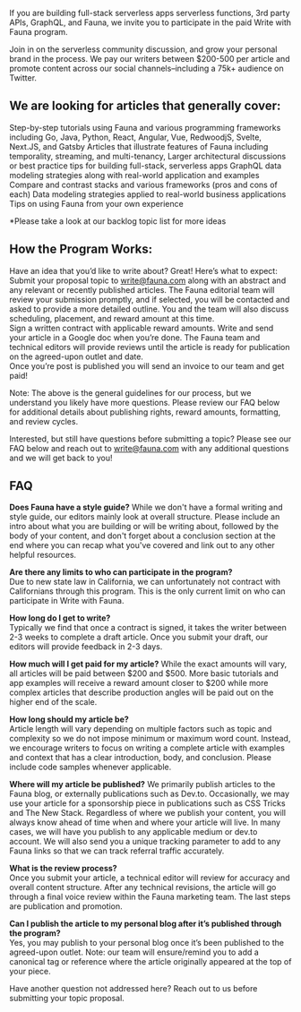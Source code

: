 If you are building full-stack serverless apps serverless functions, 3rd party APIs, GraphQL, and Fauna, we invite you to participate in the paid Write with Fauna program.

Join in on the serverless community discussion, and grow your personal brand in the process. We pay our writers between $200-500 per article and promote content across our social channels–including a 75k+ audience on Twitter.

## We are looking for articles that generally cover: 

Step-by-step tutorials using Fauna and various programming frameworks including Go, Java, Python, React, Angular, Vue, RedwoodjS, Svelte, Next.JS, and Gatsby 
Articles that illustrate features of Fauna including temporality, streaming, and multi-tenancy,
Larger architectural discussions or best practice tips for building full-stack, serverless apps 
GraphQL data modeling strategies along with real-world application and examples 
Compare and contrast stacks and various frameworks (pros and cons of each) 
Data modeling strategies applied to real-world business applications 
Tips on using Fauna from your own experience 

*Please take a look at our backlog topic list for more ideas 

 ## How the Program Works: 

Have an idea that you’d like to write about? Great! Here’s what to expect: 
Submit your proposal topic to write@fauna.com along with an abstract and any relevant or recently published articles. 
The Fauna editorial team will review your submission promptly, and if selected, you will be contacted and asked to provide a more detailed outline. You and the team will also discuss scheduling, placement, and reward amount at this time.  
Sign a written contract with applicable reward amounts. 
Write and send your article in a Google doc when you’re done. 
The Fauna team and technical editors will provide reviews until the article is ready for publication on the agreed-upon outlet and date.  
Once you’re post is published you will send an invoice to our team and get paid! 

Note: The above is the general guidelines for our process, but we understand you likely have more questions. Please review our FAQ below for additional details about publishing rights, reward amounts, formatting, and review cycles. 
 
Interested, but still have questions before submitting a topic? Please see our FAQ below and reach out to write@fauna.com with any additional questions and we will get back to you! 

## FAQ

**Does Fauna have a style guide?**
While we don't have a formal writing and style guide, our editors mainly look at overall structure. Please include an intro about what you are building or will be writing about, followed by the body of your content, and don't forget about a conclusion section at the end where you can recap what you've covered and link out to any other helpful resources. 

**Are there any limits to who can participate in the program?**  
Due to new state law in California, we can unfortunately not contract with Californians through this program. This is the only current limit on who can participate in Write with Fauna.

**How long do I get to write?**  
Typically we find that once a contract is signed, it takes the writer between 2-3 weeks to complete a draft article. Once you submit your draft, our editors will provide feedback in 2-3 days. 

**How much will I get paid for my article?** 
While the exact amounts will vary, all articles will be paid between $200 and $500. More basic tutorials and app examples will receive a reward amount closer to $200 while more complex articles that describe production angles will be paid out on the higher end of the scale. 

**How long should my article be?**  
Article length will vary depending on multiple factors such as topic and complexity so we do not impose minimum or maximum word count. Instead, we encourage writers to focus on writing a complete article with examples and context that has a clear introduction, body, and conclusion. Please include code samples whenever applicable. 

**Where will my article be published?** 
We primarily publish articles to the Fauna blog, or externally publications such as Dev.to. Occasionally, we may use your article for a sponsorship piece in publications such as CSS Tricks and The New Stack. Regardless of where we publish your content, you will always know ahead of time when and where your article will live. In many cases, we will have you publish to any applicable medium or dev.to account. We will also send you a unique tracking parameter to add to any Fauna links so that we can track referral traffic accurately. 

**What is the review process?**  
Once you submit your article, a technical editor will review for accuracy and overall content structure. After any technical revisions, the article will go through a final voice review within the Fauna marketing team. The last steps are publication and promotion. 

**Can I publish the article to my personal blog after it’s published through the program?**  
Yes, you may publish to your personal blog once it’s been published to the agreed-upon outlet. Note: our team will ensure/remind you to add a canonical tag or reference where the article originally appeared at the top of your piece. 

Have another question not addressed here? Reach out to us before submitting your topic proposal.    





